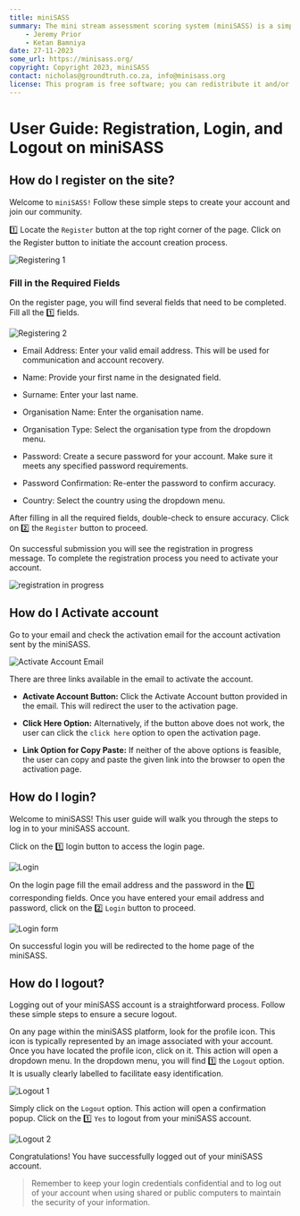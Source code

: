 ```yaml
---
title: miniSASS
summary: The mini stream assessment scoring system (miniSASS) is a simple and accessible citizen science tool for monitoring the water quality and health of stream and river systems. You collect a sample of aquatic macroinvertebrates (small, but large enough to see animals with no internal skeletons) from a site in a stream or river. The community of these aquatic macroinvertebrates present then tells you about the water quality and health of the stream or river based on the concept that different groups of aquatic macroinvertebrates have different tolerances and sensitivities to disturbance and pollution.
    - Jeremy Prior
    - Ketan Bamniya
date: 27-11-2023
some_url: https://minisass.org/
copyright: Copyright 2023, miniSASS
contact: nicholas@groundtruth.co.za, info@minisass.org
license: This program is free software; you can redistribute it and/or modify it under the terms of the GNU Affero General Public License as published by the Free Software Foundation; either version 3 of the License, or (at your option) any later version.
---
```


# User Guide: Registration, Login, and Logout on miniSASS

## How do I register on the site?

Welcome to `miniSASS!` Follow these simple steps to create your account and join our community.

1️⃣ Locate the `Register` button at the top right corner of the page. Click on the Register button to initiate the account creation process.

![Registering 1](./img/register-login-logout-1.png)

### Fill in the Required Fields

On the register page, you will find several fields that need to be completed. Fill all the 1️⃣ fields.

![Registering 2](./img/register-login-logout-2.png)

- Email Address: Enter your valid email address. This will be used for communication and account recovery.

- Name: Provide your first name in the designated field.

- Surname: Enter your last name.

- Organisation Name: Enter the organisation name.

- Organisation Type: Select the organisation type from the dropdown menu.

- Password: Create a secure password for your account. Make sure it meets any specified password requirements.

- Password Confirmation: Re-enter the password to confirm accuracy.

- Country: Select the country using the dropdown menu.

After filling in all the required fields, double-check to ensure accuracy. Click on 2️⃣ the `Register` button to proceed.

On successful submission you will see the registration in progress message. To complete the registration process you need to activate your account.

![registration in progress](./img/register-login-logout-3.png)

## How do I Activate account

Go to your email and check the activation email for the account activation sent by the miniSASS.

![Activate Account Email](./img/register-login-logout-4.png)

There are three links available in the email to activate the account.

- **Activate Account Button:** Click the Activate Account button provided in the email. This will redirect the user to the activation page.

- **Click Here Option:** Alternatively, if the button above does not work, the user can click the `click here` option to open the activation page.

- **Link Option for Copy Paste:** If neither of the above options is feasible, the user can copy and paste the given link into the browser to open the activation page.
    
## How do I login?

Welcome to miniSASS! This user guide will walk you through the steps to log in to your miniSASS account.

Click on the 1️⃣ login button to access the login page.

![Login](./img/register-login-logout-5.png)

On the login page fill the email address and the password in the 1️⃣ corresponding fields. Once you have entered your email address and password, click on the 2️⃣ `Login` button to proceed.

![Login form](./img/register-login-logout-6.png)

On successful login you will be redirected to the home page of the miniSASS.

## How do I logout?

Logging out of your miniSASS account is a straightforward process. Follow these simple steps to ensure a secure logout.

On any page within the miniSASS platform, look for the profile icon. This icon is typically represented by an image associated with your account. Once you have located the profile icon, click on it. This action will open a dropdown menu. In the dropdown menu, you will find 1️⃣ the `Logout` option. It is usually clearly labelled to facilitate easy identification.

![Logout 1](./img/register-login-logout-7.png)

 Simply click on the `Logout` option. This action will open a confirmation popup. Click on the 1️⃣ `Yes` to logout from your miniSASS account.

![Logout 2](./img/register-login-logout-8.png)

Congratulations! You have successfully logged out of your miniSASS account.

>Remember to keep your login credentials confidential and to log out of your account when using shared or public computers to maintain the security of your information.

